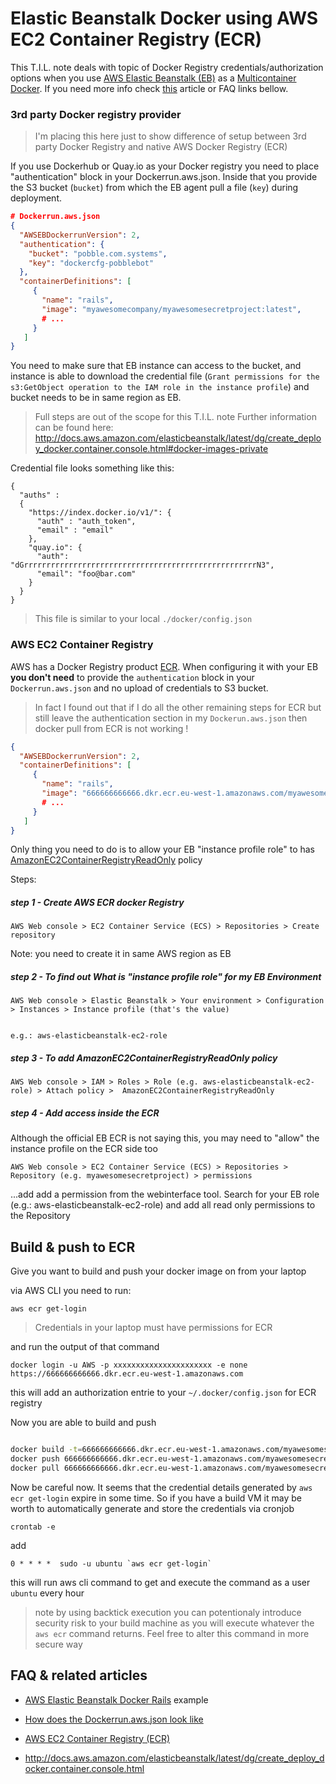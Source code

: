 # Elastic Beanstalk Docker using AWS EC2 Container Registry (ECR)

This T.I.L. note deals with topic of  Docker Registry credentials/authorization options when you use [AWS Elastic Beanstalk (EB)](https://aws.amazon.com/elasticbeanstalk/) as a [Multicontainer Docker](http://docs.aws.amazon.com/elasticbeanstalk/latest/dg/create_deploy_docker_ecs.html#create_deploy_docker_ecs_platform). If you need more info check [this](http://docs.aws.amazon.com/elasticbeanstalk/latest/dg/create_deploy_docker_ecs.html#create_deploy_docker_ecs_platform) article or FAQ links bellow.


### 3rd party Docker registry provider

> I'm placing this here just to show difference of setup between 3rd
> party Docker Registry and native AWS Docker Registry (ECR)

If you use Dockerhub or Quay.io as your Docker registry you need to
place "authentication" block in your Dockerrun.aws.json. Inside that you
provide the S3 bucket (`bucket`) from which the EB agent pull a file (`key`) during deployment.


```json
# Dockerrun.aws.json
{
  "AWSEBDockerrunVersion": 2,
  "authentication": {
    "bucket": "pobble.com.systems",
    "key": "dockercfg-pobblebot"
  },
  "containerDefinitions": [
     {
       "name": "rails",
       "image": "myawesomecompany/myawesomesecretproject:latest",
       # ...
     }
   ]
}
```

You need to make sure that EB instance can access to the bucket, and
instance is able to
download the credential file (`Grant permissions for the s3:GetObject
operation to the IAM role in the instance profile`) and bucket needs to
be in same region as EB.

> Full steps are out of the scope for this T.I.L. note
> Further information can be found here:
> http://docs.aws.amazon.com/elasticbeanstalk/latest/dg/create_deploy_docker.container.console.html#docker-images-private


Credential file looks something like this:

```
{
  "auths" :
  {
    "https://index.docker.io/v1/": {
      "auth" : "auth_token",
      "email" : "email"
    },
    "quay.io": {
      "auth": "dGrrrrrrrrrrrrrrrrrrrrrrrrrrrrrrrrrrrrrrrrrrrrrrrrrrrrN3",
      "email": "foo@bar.com"
    }
  }
}
```

> This file is similar to your local `./docker/config.json`


### AWS EC2 Container Registry

AWS has a Docker Registry product [ECR](https://aws.amazon.com/ecr/).
When configuring it with your EB **you don't need** to provide the `authentication`
block in your `Dockerrun.aws.json` and no upload of credentials to S3
bucket.

> In fact I found out that if I do all the other remaining steps for ECR
> but still leave the authentication section in my `Dockerun.aws.json`
> then docker pull from ECR is not working !


```json
{
  "AWSEBDockerrunVersion": 2,
  "containerDefinitions": [
     {
       "name": "rails",
       "image": "666666666666.dkr.ecr.eu-west-1.amazonaws.com/myawesomesecretproject:latest",
       # ...
     }
   ]
}
```

Only thing you need to do is to allow your EB "instance profile role" to has
[AmazonEC2ContainerRegistryReadOnly](http://docs.aws.amazon.com/AmazonECR/latest/userguide/ecr_managed_policies.html#AmazonEC2ContainerRegistryReadOnly) policy

Steps:


##### step 1 -  Create AWS ECR docker Registry 

```
AWS Web console > EC2 Container Service (ECS) > Repositories > Create repository
```

Note: you need to create it in same AWS region as EB

##### step 2 - To find out What is "instance profile role" for my EB Environment

```
AWS Web console > Elastic Beanstalk > Your environment > Configuration > Instances > Instance profile (that's the value)


e.g.: aws-elasticbeanstalk-ec2-role
```

##### step 3 - To add AmazonEC2ContainerRegistryReadOnly policy


```
AWS Web console > IAM > Roles > Role (e.g. aws-elasticbeanstalk-ec2-role) > Attach policy >  AmazonEC2ContainerRegistryReadOnly 
```


##### step 4 - Add access inside the ECR

Although the official EB ECR is not saying this, you may need to "allow"
the instance profile on the ECR side too


```
AWS Web console > EC2 Container Service (ECS) > Repositories > Repository (e.g. myawesomesecretproject) > permissions
```

...add add a permission from the webinterface tool. Search for your EB
role (e.g.: aws-elasticbeanstalk-ec2-role) and add all read only
permissions to the Repository


## Build & push to ECR

Give you want to build and push your docker image on from your laptop

via AWS CLI you need to run:

```
aws ecr get-login
```

> Credentials in your laptop must have permissions for ECR

and run the output of that command 

```
docker login -u AWS -p xxxxxxxxxxxxxxxxxxxxxx -e none https://666666666666.dkr.ecr.eu-west-1.amazonaws.com
```

this will add an authorization entrie to your `~/.docker/config.json` for ECR registry


Now you are able to build and push 


```bash

docker build -t=666666666666.dkr.ecr.eu-west-1.amazonaws.com/myawesomesecretproject:latest .
docker push 666666666666.dkr.ecr.eu-west-1.amazonaws.com/myawesomesecretproject:latest
docker pull 666666666666.dkr.ecr.eu-west-1.amazonaws.com/myawesomesecretproject:latest

```

Now be careful now. It seems that the credential details generated by `aws ecr get-login` expire in some time.
So if you have a build VM it may be worth to automatically generate and
store  the credentials via cronjob


```
crontab -e
```

add 

```
0 * * * *  sudo -u ubuntu `aws ecr get-login`
```

this will run aws cli command to get and execute the command as a user `ubuntu` every hour

> note by using backtick execution you can potentionaly introduce
> security risk to your build machine as you will execute whatever the
> `aws ecr` command returns. Feel free to alter this command
> in more secure way



## FAQ & related articles

* [AWS Elastic Beanstalk  Docker Rails](http://www.eq8.eu/talks/2-aws-elastic-beanstalk-docker-for-rails-developers) example
* [How does the Dockerrun.aws.json look like](https://github.com/equivalent/docker_rails_aws_elasticbeanstalk_demmo_app/blob/master/aws_elastic_beanstalk/Dockerrun.aws.json)

* [AWS EC2 Container Registry  (ECR)](https://aws.amazon.com/ecr/)
* http://docs.aws.amazon.com/elasticbeanstalk/latest/dg/create_deploy_docker.container.console.html

